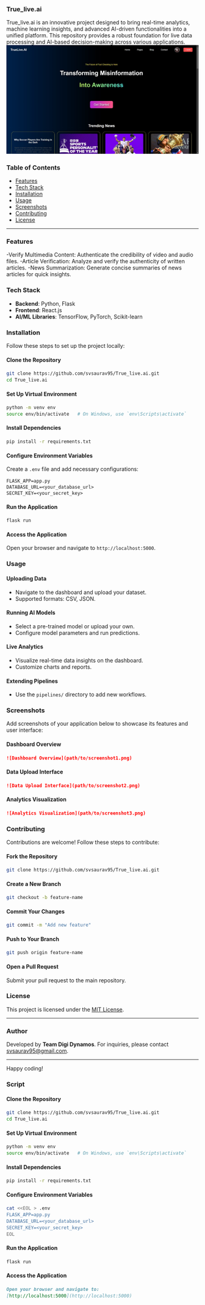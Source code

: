 ### True\_live.ai

True\_live.ai is an innovative project designed to bring real-time analytics, machine learning insights, and advanced AI-driven functionalities into a unified platform. This repository provides a robust foundation for live data processing and AI-based decision-making across various applications.
![Landing Page](images/Landing_page.jpg "Landing Page Screenshot")

### Table of Contents

- [Features](#features)
- [Tech Stack](#tech-stack)
- [Installation](#installation)
- [Usage](#usage)
- [Screenshots](#screenshots)
- [Contributing](#contributing)
- [License](#license)

---

### Features

-Verify Multimedia Content: Authenticate the credibility of video and audio files.
-Article Verification: Analyze and verify the authenticity of written articles.
-News Summarization: Generate concise summaries of news articles for quick insights.

### Tech Stack

- **Backend**: Python, Flask
- **Frontend**: React.js
- **AI/ML Libraries**: TensorFlow, PyTorch, Scikit-learn

### Installation

Follow these steps to set up the project locally:

#### Clone the Repository

```bash
git clone https://github.com/svsaurav95/True_live.ai.git
cd True_live.ai
```

#### Set Up Virtual Environment

```bash
python -m venv env
source env/bin/activate   # On Windows, use `env\Scripts\activate`
```

#### Install Dependencies

```bash
pip install -r requirements.txt
```

#### Configure Environment Variables

Create a `.env` file and add necessary configurations:

```env
FLASK_APP=app.py
DATABASE_URL=<your_database_url>
SECRET_KEY=<your_secret_key>
```

#### Run the Application

```bash
flask run
```

#### Access the Application

Open your browser and navigate to `http://localhost:5000`.

### Usage

#### Uploading Data

- Navigate to the dashboard and upload your dataset.
- Supported formats: CSV, JSON.

#### Running AI Models

- Select a pre-trained model or upload your own.
- Configure model parameters and run predictions.

#### Live Analytics

- Visualize real-time data insights on the dashboard.
- Customize charts and reports.

#### Extending Pipelines

- Use the `pipelines/` directory to add new workflows.

### Screenshots

Add screenshots of your application below to showcase its features and user interface:

#### Dashboard Overview

```markdown
![Dashboard Overview](path/to/screenshot1.png)
```

#### Data Upload Interface

```markdown
![Data Upload Interface](path/to/screenshot2.png)
```

#### Analytics Visualization

```markdown
![Analytics Visualization](path/to/screenshot3.png)
```

### Contributing

Contributions are welcome! Follow these steps to contribute:

#### Fork the Repository

```bash
git clone https://github.com/svsaurav95/True_live.ai.git
```

#### Create a New Branch

```bash
git checkout -b feature-name
```

#### Commit Your Changes

```bash
git commit -m "Add new feature"
```

#### Push to Your Branch

```bash
git push origin feature-name
```

#### Open a Pull Request

Submit your pull request to the main repository.

### License

This project is licensed under the [MIT License](LICENSE).

---

### Author

Developed by **Team Digi Dynamos**. For inquiries, please contact [svsaurav95@gmail.com](mailto\:svsaurav95@gmail.com).

---

Happy coding!

### Script

#### Clone the Repository

```bash
git clone https://github.com/svsaurav95/True_live.ai.git
cd True_live.ai
```

#### Set Up Virtual Environment

```bash
python -m venv env
source env/bin/activate   # On Windows, use `env\Scripts\activate`
```

#### Install Dependencies

```bash
pip install -r requirements.txt
```

#### Configure Environment Variables

```bash
cat <<EOL > .env
FLASK_APP=app.py
DATABASE_URL=<your_database_url>
SECRET_KEY=<your_secret_key>
EOL
```

#### Run the Application

```bash
flask run
```

#### Access the Application

```markdown
Open your browser and navigate to:
[http://localhost:5000](http://localhost:5000)
```

